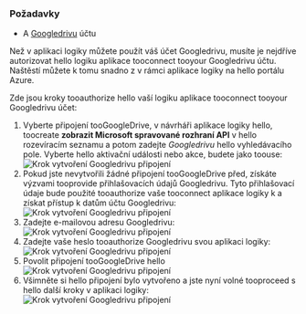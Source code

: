 ### <a name="prerequisites"></a>Požadavky
* A [Googledrivu](https://www.google.com/drive/) účtu  

Než v aplikaci logiky můžete použít váš účet Googledrivu, musíte je nejdříve autorizovat hello logiku aplikace tooconnect tooyour Googledrivu účtu. Naštěstí můžete k tomu snadno z v rámci aplikace logiky na hello portálu Azure.  

Zde jsou kroky tooauthorize hello vaší logiku aplikace tooconnect tooyour Googledrivu účet:  

1. Vyberte připojení tooGoogleDrive, v návrháři aplikace logiky hello, toocreate **zobrazit Microsoft spravované rozhraní API** v hello rozevíracím seznamu a potom zadejte *Googledrivu* hello vyhledávacího pole. Vyberte hello aktivační události nebo akce, budete jako toouse:  
   ![Krok vytvoření Googledrivu připojení](./media/connectors-create-api-googledrive/googledrive-1.png)  
2. Pokud jste nevytvořili žádné připojení tooGoogleDrive před, získáte výzvami tooprovide přihlašovacích údajů Googledrivu. Tyto přihlašovací údaje bude použité tooauthorize vaše tooconnect aplikace logiky k a získat přístup k datům účtu Googledrivu:  
   ![Krok vytvoření Googledrivu připojení](./media/connectors-create-api-googledrive/googledrive-2.png)  
3. Zadejte e-mailovou adresu Googledrivu:  
   ![Krok vytvoření Googledrivu připojení](./media/connectors-create-api-googledrive/googledrive-3.png)  
4. Zadejte vaše heslo tooauthorize Googledrivu svou aplikaci logiky:  
   ![Krok vytvoření Googledrivu připojení](./media/connectors-create-api-googledrive/googledrive-4.png)
5. Povolit připojení tooGoogleDrive hello  
   ![Krok vytvoření Googledrivu připojení](./media/connectors-create-api-googledrive/googledrive-5.png)  
6. Všimněte si hello připojení bylo vytvořeno a jste nyní volné tooproceed s hello další kroky v aplikaci logiky:  
   ![Krok vytvoření Googledrivu připojení](./media/connectors-create-api-googledrive/googledrive-6.png)  

